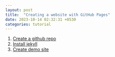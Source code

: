 ```yaml
---
layout: post
title:  "Creating a website with GitHub Pages"
date: 2023-10-14 02:32:31 +0530
categories: tutorial
---
```


1. [Create a github repo](https://docs.github.com/en/pages/getting-started-with-github-pages/creating-a-github-pages-site)
2. [Install jekyll](https://jekyllrb.com/docs/installation/macos/)
3. [Create demo site](https://docs.github.com/en/pages/setting-up-a-github-pages-site-with-jekyll/creating-a-github-pages-site-with-jekyll)